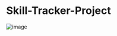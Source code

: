 # Skill-Tracker-Project

![image](https://user-images.githubusercontent.com/54115935/180993699-45ee363c-dc86-4500-958a-dccf48a149f4.png)
